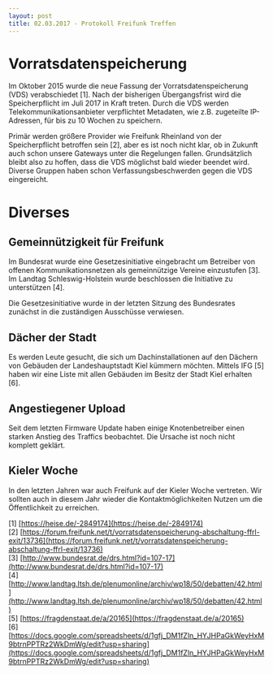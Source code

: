 ```yaml
---
layout: post
title: 02.03.2017 - Protokoll Freifunk Treffen
---
```

# Vorratsdatenspeicherung
Im Oktober 2015 wurde die neue Fassung der Vorratsdatenspeicherung (VDS) verabschiedet [1]. Nach der bisherigen Übergangsfrist wird die Speicherpflicht im Juli 2017 in Kraft treten. Durch die VDS werden Telekommunikationsanbieter verpflichtet Metadaten, wie z.B. zugeteilte IP-Adressen, für bis zu 10 Wochen zu speichern.

Primär werden größere Provider wie Freifunk Rheinland von der Speicherpflicht betroffen sein [2], aber es ist noch nicht klar, ob in Zukunft auch schon unsere Gateways unter die Regelungen fallen. Grundsätzlich bleibt also zu hoffen, dass die VDS möglichst bald wieder beendet wird. Diverse Gruppen haben schon Verfassungsbeschwerden gegen die VDS eingereicht.

# Diverses

## Gemeinnützigkeit für Freifunk

Im Bundesrat wurde eine Gesetzesinitiative eingebracht um Betreiber von offenen Kommunikationsnetzen als gemeinnützige Vereine einzustufen [3]. Im Landtag Schleswig-Holstein wurde beschlossen die Initiative zu unterstützen [4].

Die Gesetzesinitiative wurde in der letzten Sitzung des Bundesrates zunächst in die zuständigen Ausschüsse verwiesen.

## Dächer der Stadt

Es werden Leute gesucht, die sich um Dachinstallationen auf den Dächern von Gebäuden der Landeshauptstadt Kiel kümmern möchten. Mittels IFG [5] haben wir eine Liste mit allen Gebäuden im Besitz der Stadt Kiel erhalten [6].

## Angestiegener Upload

Seit dem letzten Firmware Update haben einige Knotenbetreiber einen starken Anstieg des Traffics beobachtet. Die Ursache ist noch nicht komplett geklärt.

## Kieler Woche

In den letzten Jahren war auch Freifunk auf der Kieler Woche vertreten. Wir sollten auch in diesem Jahr wieder die Kontaktmöglichkeiten Nutzen um die Öffentlichkeit zu erreichen.


[1] [https://heise.de/-2849174](https://heise.de/-2849174)  
[2] [https://forum.freifunk.net/t/vorratsdatenspeicherung-abschaltung-ffrl-exit/13736](https://forum.freifunk.net/t/vorratsdatenspeicherung-abschaltung-ffrl-exit/13736)  
[3] [http://www.bundesrat.de/drs.html?id=107-17](http://www.bundesrat.de/drs.html?id=107-17)  
[4] [http://www.landtag.ltsh.de/plenumonline/archiv/wp18/50/debatten/42.html](http://www.landtag.ltsh.de/plenumonline/archiv/wp18/50/debatten/42.html)  
[5] [https://fragdenstaat.de/a/20165](https://fragdenstaat.de/a/20165)  
[6] [https://docs.google.com/spreadsheets/d/1gfj_DM1fZln_HYJHPaGkWeyHxM9btrnPPTRz2WkDmWg/edit?usp=sharing](https://docs.google.com/spreadsheets/d/1gfj_DM1fZln_HYJHPaGkWeyHxM9btrnPPTRz2WkDmWg/edit?usp=sharing)  
